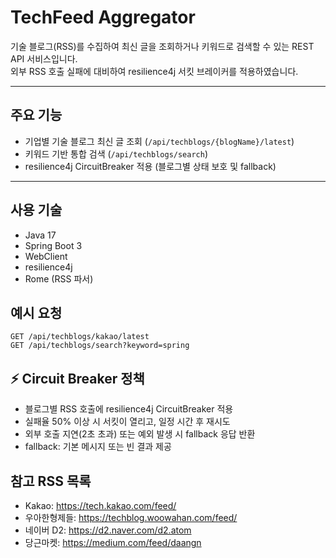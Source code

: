 # TechFeed Aggregator

기술 블로그(RSS)를 수집하여 최신 글을 조회하거나 키워드로 검색할 수 있는 REST API 서비스입니다.  
외부 RSS 호출 실패에 대비하여 resilience4j 서킷 브레이커를 적용하였습니다.

---

## 주요 기능

- 기업별 기술 블로그 최신 글 조회 (`/api/techblogs/{blogName}/latest`)
- 키워드 기반 통합 검색 (`/api/techblogs/search`)
- resilience4j CircuitBreaker 적용 (블로그별 상태 보호 및 fallback)

---

## 사용 기술

- Java 17
- Spring Boot 3
- WebClient
- resilience4j
- Rome (RSS 파서)

## 예시 요청
```
GET /api/techblogs/kakao/latest
GET /api/techblogs/search?keyword=spring
```

## ⚡ Circuit Breaker 정책

- 블로그별 RSS 호출에 resilience4j CircuitBreaker 적용
- 실패율 50% 이상 시 서킷이 열리고, 일정 시간 후 재시도
- 외부 호출 지연(2초 초과) 또는 예외 발생 시 fallback 응답 반환
- fallback: 기본 메시지 또는 빈 결과 제공


## 참고 RSS 목록
- Kakao: https://tech.kakao.com/feed/
- 우아한형제들: https://techblog.woowahan.com/feed/
- 네이버 D2: https://d2.naver.com/d2.atom
- 당근마켓: https://medium.com/feed/daangn
